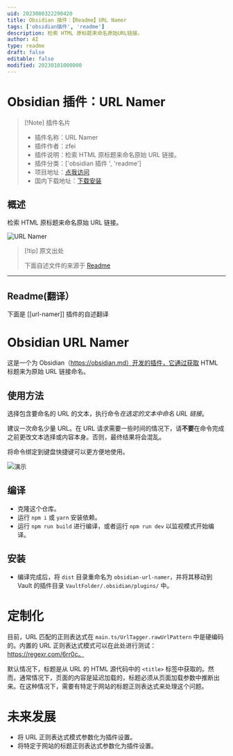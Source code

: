 ```yaml
---
uid: 2023080322290420
title: Obsidian 插件：【Readme】URL Namer
tags: ['obsidian插件', 'readme']
description: 检索 HTML 原标题来命名原始URL链接。
author: AI
type: readme
draft: false
editable: false
modified: 20230101000000
---
```


# Obsidian 插件：URL Namer

> [!Note] 插件名片
> - 插件名称：URL Namer
> - 插件作者：zfei
> - 插件说明：检索 HTML 原标题来命名原始 URL 链接。
> - 插件分类：['obsidian 插件 ', 'readme']
> - 项目地址：[点我访问](https://github.com/zfei/obsidian-url-namer)
> - 国内下载地址：[下载安装](https://pkmer.cn/products/plugin/pluginMarket/?url-namer)

## 概述

检索 HTML 原标题来命名原始 URL 链接。

![URL Namer](https://cdn.pkmer.cn/covers/url-namer.gif!pkmer)

> [!tip] 原文出处
>
>下面自述文件的来源于 [Readme](https://ghproxy.net/https://raw.githubusercontent.com/zfei/obsidian-url-namer/master/README.md)
>

---

## Readme(翻译）

下面是 [[url-namer]] 插件的自述翻译

# Obsidian URL Namer

这是一个为 Obsidian（<https://obsidian.md）开发的插件，它通过获取> HTML 标题来为原始 URL 链接命名。

## 使用方法

选择包含要命名的 URL 的文本，执行命令*在选定的文本中命名 URL 链接*。

建议一次命名少量 URL。在 URL 请求需要一些时间的情况下，请**不要**在命令完成之前更改文本选择或内容本身。否则，最终结果将会混乱。

将命令绑定到键盘快捷键可以更方便地使用。

![演示](demo/url-namer-demo.gif)

## 编译

- 克隆这个仓库。
- 运行 `npm i` 或 `yarn` 安装依赖。
- 运行 `npm run build` 进行编译，或者运行 `npm run dev` 以监视模式开始编译。

## 安装

- 编译完成后，将 `dist` 目录重命名为 `obsidian-url-namer`，并将其移动到 Vault 的插件目录 `VaultFolder/.obsidian/plugins/` 中。

# 定制化

目前，URL 匹配的正则表达式在 `main.ts/UrlTagger.rawUrlPattern` 中是硬编码的。内置的 URL 正则表达式模式可以在此处进行测试：<https://regexr.com/6rr0c。>

默认情况下，标题是从 URL 的 HTML 源代码中的 `<title>` 标签中获取的。然而，通常情况下，页面的内容是延迟加载的，标题必须从页面加载参数中推断出来。在这种情况下，需要有特定于网站的标题正则表达式来处理这个问题。

# 未来发展

- 将 URL 正则表达式模式参数化为插件设置。
- 将特定于网站的标题正则表达式参数化为插件设置。




